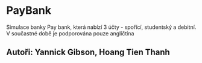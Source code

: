 # PayBank
Simulace banky Pay bank, která nabízí 3 účty - spořící, studentský a debitní.
V součastné době je podporována pouze angličtina

## Autoři: Yannick Gibson, Hoang Tien Thanh
